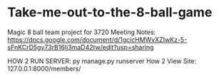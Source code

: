 # Take-me-out-to-the-8-ball-game
Magic 8 ball team project for 3720 
Meeting Notes: https://docs.google.com/document/d/1gcicHMWvXZIwKz-5-sFnKCrD5gy73rB16Ij3maD42tw/edit?usp=sharing 

HOW 2 RUN SERVER: 
    py manage.py runserver 
How 2 View Site: 
    127.0.0.1:8000/members/